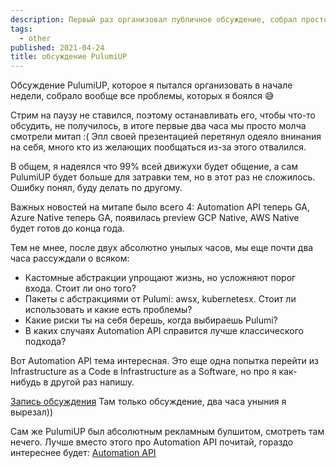 ```yaml
---
description: Первый раз организовал публичное обсуждение, собрал просто все существующие грабли.
tags:
  - other
published: 2021-04-24
title: обсуждение PulumiUP
---
```


Обсуждение PulumiUP, которое я пытался организовать в начале недели, собрало вообще все проблемы, которых я боялся 😅

Стрим на паузу не ставился, поэтому останавливать его, чтобы что-то обсудить, не получилось, в итоге первые два часа мы просто молча смотрели митап :(
Эпл своей презентацией перетянул одеяло внинания на себя, много кто из желающих пообщаться из-за этого отвалился.

В общем, я надеялся что 99% всей движухи будет общение, а сам PulumiUP будет больше для затравки тем, но в этот раз не сложилось. Ошибку понял, буду делать по другому.

Важных новостей на митапе было всего 4: Automation API теперь GA, Azure Native теперь GA, появилась preview GCP Native, AWS Native будет готов до конца года.

Тем не мнее, после двух абсолютно унылых часов, мы еще почти два часа рассуждали о всяком:
- Кастомные абстракции упрощают жизнь, но усложняют порог входа. Стоит ли оно того?
- Пакеты с абстракциями от Pulumi: awsx, kubernetesx. Стоит ли использовать и какие есть проблемы?
- Какие риски ты на себя берешь, когда выбираешь Pulumi?
- В каких случаях Automation API справится лучше классического подхода?

Вот Automation API тема интересная. Это еще одна попытка перейти из Infrastructure as a Code в Infrastructure as a Software, но про я как-нибудь в другой раз напишу.

[Запись обсуждения](`https://www.youtube.com/watch?v=bBCWG8HwDgA`) Там только обсуждение, два часа уныния я вырезал))

Сам же PulumiUP был абсолютным рекламным булшитом, смотреть там нечего. Лучше вместо этого про Automation API почитай, гораздо интереснее будет: [Automation  API](https://www.pulumi.com/blog/pulumiup-automation-api-ga/)
